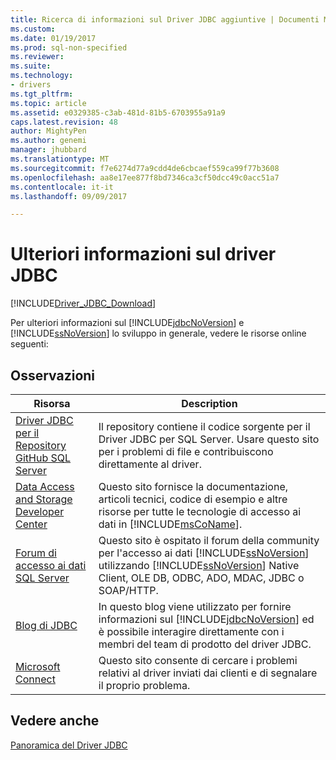 ```yaml
---
title: Ricerca di informazioni sul Driver JDBC aggiuntive | Documenti Microsoft
ms.custom: 
ms.date: 01/19/2017
ms.prod: sql-non-specified
ms.reviewer: 
ms.suite: 
ms.technology:
- drivers
ms.tgt_pltfrm: 
ms.topic: article
ms.assetid: e0329385-c3ab-481d-81b5-6703955a91a9
caps.latest.revision: 48
author: MightyPen
ms.author: genemi
manager: jhubbard
ms.translationtype: MT
ms.sourcegitcommit: f7e6274d77a9cdd4de6cbcaef559ca99f77b3608
ms.openlocfilehash: aa8e17ee877f8bd7346ca3cf50dcc49c0acc51a7
ms.contentlocale: it-it
ms.lasthandoff: 09/09/2017

---
```

# <a name="finding-additional-jdbc-driver-information"></a>Ulteriori informazioni sul driver JDBC
[!INCLUDE[Driver_JDBC_Download](../../includes/driver_jdbc_download.md)]

  Per ulteriori informazioni sul [!INCLUDE[jdbcNoVersion](../../includes/jdbcnoversion_md.md)] e [!INCLUDE[ssNoVersion](../../includes/ssnoversion_md.md)] lo sviluppo in generale, vedere le risorse online seguenti:  
  
## <a name="remarks"></a>Osservazioni  
  
|Risorsa|Description|  
|--------------|-----------------|  
|[Driver JDBC per il Repository GitHub SQL Server](https://github.com/microsoft/mssql-jdbc)|Il repository contiene il codice sorgente per il Driver JDBC per SQL Server. Usare questo sito per i problemi di file e contribuiscono direttamente al driver.|
|[Data Access and Storage Developer Center](http://go.microsoft.com/fwlink?linkid=4173)|Questo sito fornisce la documentazione, articoli tecnici, codice di esempio e altre risorse per tutte le tecnologie di accesso ai dati in [!INCLUDE[msCoName](../../includes/msconame_md.md)].|  
|[Forum di accesso ai dati SQL Server](http://go.microsoft.com/fwlink/?LinkId=70651)|Questo sito è ospitato il forum della community per l'accesso ai dati [!INCLUDE[ssNoVersion](../../includes/ssnoversion_md.md)] utilizzando [!INCLUDE[ssNoVersion](../../includes/ssnoversion_md.md)] Native Client, OLE DB, ODBC, ADO, MDAC, JDBC o SOAP/HTTP.|  
|[Blog di JDBC](http://go.microsoft.com/fwlink/?LinkId=124746)|In questo blog viene utilizzato per fornire informazioni sul [!INCLUDE[jdbcNoVersion](../../includes/jdbcnoversion_md.md)] ed è possibile interagire direttamente con i membri del team di prodotto del driver JDBC.|  
|[Microsoft Connect](http://go.microsoft.com/fwlink/?LinkID=116905)|Questo sito consente di cercare i problemi relativi al driver inviati dai clienti e di segnalare il proprio problema.|  
  
## <a name="see-also"></a>Vedere anche  
 [Panoramica del Driver JDBC](../../connect/jdbc/overview-of-the-jdbc-driver.md)  
  
  


